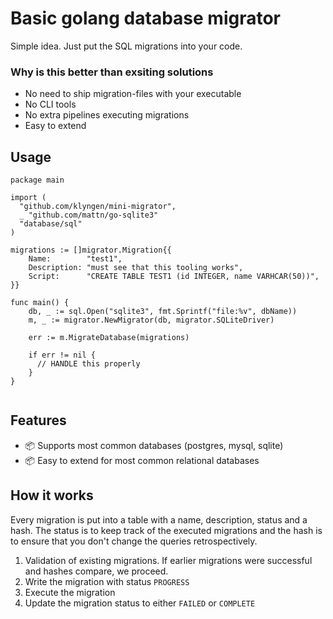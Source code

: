# Basic golang database migrator
Simple idea. Just put the SQL migrations into your code. 

### Why is this better than exsiting solutions
- No need to ship migration-files with your executable
- No CLI tools
- No extra pipelines executing migrations
- Easy to extend

## Usage

``` golang
package main

import (
  "github.com/klyngen/mini-migrator",
  _ "github.com/mattn/go-sqlite3"
  "database/sql"
)

migrations := []migrator.Migration{{
    Name:        "test1",
    Description: "must see that this tooling works",
    Script:      "CREATE TABLE TEST1 (id INTEGER, name VARHCAR(50))",
}}
    
func main() {
	db, _ := sql.Open("sqlite3", fmt.Sprintf("file:%v", dbName))
	m, _ := migrator.NewMigrator(db, migrator.SQLiteDriver)
    
	err := m.MigrateDatabase(migrations)
    
    if err != nil {
      // HANDLE this properly
    }
}
    
```

## Features

- 📦 Supports most common databases (postgres, mysql, sqlite)
- 📦 Easy to extend for most common relational databases

## How it works
Every migration is put into a table with a name, description, status and a hash. The status is to keep track of the executed migrations and the hash is to ensure that you don't change the queries retrospectively.

1. Validation of existing migrations. If earlier migrations were successful and hashes compare, we proceed.
2. Write the migration with status `PROGRESS`
3. Execute the migration
4. Update the migration status to either `FAILED` or `COMPLETE`
